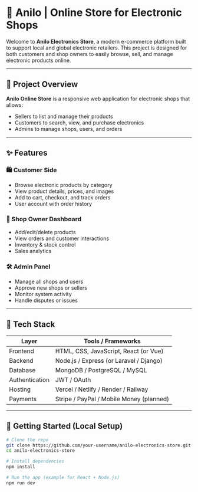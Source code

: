 # 🛒 Anilo | Online Store for Electronic Shops

Welcome to **Anilo Electronics Store**, a modern e-commerce platform built to support local and global electronic retailers. This project is designed for both customers and shop owners to easily browse, sell, and manage electronic products online.

---

## 📌 Project Overview

**Anilo Online Store** is a responsive web application for electronic shops that allows:
- Sellers to list and manage their products
- Customers to search, view, and purchase electronics
- Admins to manage shops, users, and orders

---

## ✨ Features

### 🛍️ Customer Side
- Browse electronic products by category
- View product details, prices, and images
- Add to cart, checkout, and track orders
- User account with order history

### 🛒 Shop Owner Dashboard
- Add/edit/delete products
- View orders and customer interactions
- Inventory & stock control
- Sales analytics

### 🛠️ Admin Panel
- Manage all shops and users
- Approve new shops or sellers
- Monitor system activity
- Handle disputes or issues

---

## 🧰 Tech Stack

| Layer         | Tools / Frameworks                   |
|---------------|--------------------------------------|
| Frontend      | HTML, CSS, JavaScript, React (or Vue)|
| Backend       | Node.js / Express (or Laravel / Django)|
| Database      | MongoDB / PostgreSQL / MySQL         |
| Authentication| JWT / OAuth                          |
| Hosting       | Vercel / Netlify / Render / Railway  |
| Payments      | Stripe / PayPal / Mobile Money (planned)|

---

## 🚀 Getting Started (Local Setup)

```bash
# Clone the repo
git clone https://github.com/your-username/anilo-electronics-store.git
cd anilo-electronics-store

# Install dependencies
npm install

# Run the app (example for React + Node.js)
npm run dev
